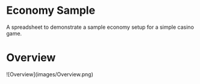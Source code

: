 # Economy Sample
A spreadsheet to demonstrate a sample economy setup for a simple casino game.
<h1>Overview</h1>
![Overview](images/Overview.png)